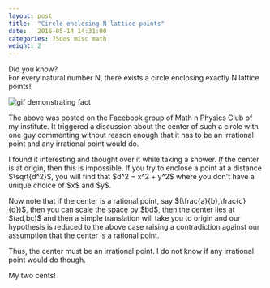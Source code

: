 ```yaml
---
layout: post
title:  "Circle enclosing N lattice points"
date:   2016-05-14 14:31:00
categories: 75dos misc math
weight: 2
---
```


<a></a>
<p>Did you know?<br />For every natural number N, there exists a circle enclosing exactly N lattice points!</p>
<img src = "https://media.giphy.com/media/26vUCSK9K5wTm5fwI/giphy.gif" alt="gif demonstrating fact">
<p>The above was posted on the Facebook group of Math n Physics Club of my institute. It triggered a discussion about the center of such a circle with one guy commenting without reason enough that it has to be an irrational point and any irrational point would do.
</p>
<p>I found it interesting and thought over it while taking a shower. <i>If</i> the center is at origin, then this is impossible. If you try to enclose a point at a distance $\sqrt{d^2}$, you will find that $d^2 = x^2 + y^2$ where you don't have a unique choice of $x$ and $y$.</p>
<p>Now note that if the center is a rational point, say $(\frac{a}{b},\frac{c}{d})$, then you can scale the space by $bd$, then the center lies at $(ad,bc)$ and then a simple translation will take you to origin and our hypothesis is reduced to the above case raising a contradiction against our assumption that the center is a rational point.</p>
<p>Thus, the center must be an irrational point. I do not know if any irrational point would do though.</p>
<p>My two cents!</p>
